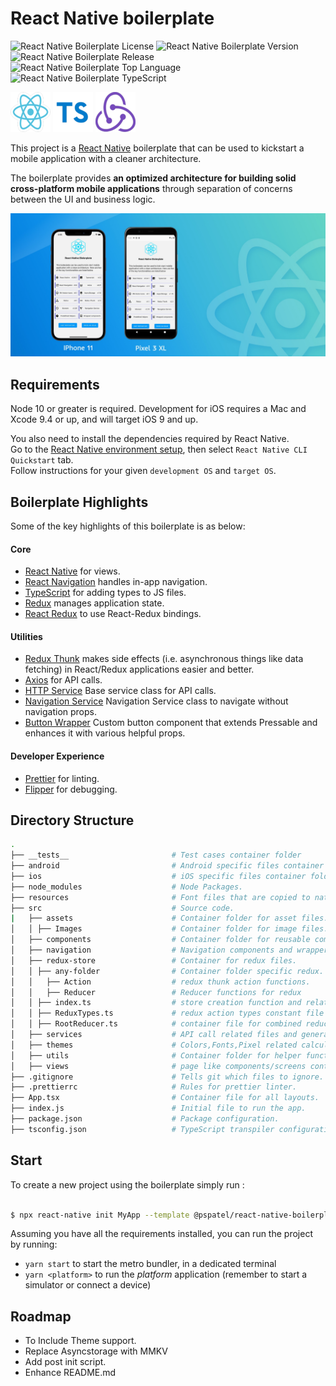 # React Native boilerplate

![React Native Boilerplate License](https://img.shields.io/github/license/Parth-coditas/react-native-boilerplate?logo=MIT)
![React Native Boilerplate Version](https://img.shields.io/badge/version-v1.2.0-blue)
![React Native Boilerplate Release](https://img.shields.io/badge/release-may-yellow)
![React Native Boilerplate Top Language](https://img.shields.io/github/languages/top/Parth-coditas/react-native-boilerplate)
![React Native Boilerplate TypeScript](https://img.shields.io/badge/language-ts-blue)

[![React Native](./.github/react.png)](https://github.com/facebook/react-native)
[![TypeScript](./.github/typescript.png)](https://www.typescriptlang.org/)
[![Redux](./.github/redux.png)](https://github.com/reactjs/redux)

This project is a [React Native](https://facebook.github.io/react-native/) boilerplate that can be used to kickstart a mobile application with a cleaner architecture.

The boilerplate provides **an optimized architecture for building solid cross-platform mobile applications** through separation of concerns between the UI and business logic.

[![Boilplate Screenshot](./.github/boilerplate-screenshot.jpg)](https://github.com/Parth-coditas/react-native-boilerplate/tree/main/.github/boilerplate-screenshot.jpg)

## Requirements

Node 10 or greater is required. Development for iOS requires a Mac and Xcode 9.4 or up, and will target iOS 9 and up.

You also need to install the dependencies required by React Native.  
Go to the [React Native environment setup](https://reactnative.dev/docs/environment-setup), then select `React Native CLI Quickstart` tab.  
Follow instructions for your given `development OS` and `target OS`.

## Boilerplate Highlights

Some of the key highlights of this boilerplate is as below:

#### Core

- [React Native](https://github.com/facebook/react-nativee) for views.
- [React Navigation](https://github.com/react-navigation/react-navigation) handles in-app navigation.
- [TypeScript](https://www.typescriptlang.org/) for adding types to JS files.
- [Redux](https://github.com/reactjs/redux) manages application state.
- [React Redux](https://github.com/reactjs/react-redux) to use React-Redux bindings.

#### Utilities

- [Redux Thunk](https://github.com/reduxjs/redux-thunk) makes side effects (i.e. asynchronous things like data fetching) in React/Redux applications easier and better.
- [Axios](https://github.com/axios/axios) for API calls.
- [HTTP Service](https://github.com/Parth-coditas/react-native-boilerplate/blob/main/template/src/services/HttpService.ts) Base service class for API calls.
- [Navigation Service](https://github.com/Parth-coditas/react-native-boilerplate/blob/main/template/src/services/NavigationService.ts) Navigation Service class to navigate without navigation props.
- [Button Wrapper](https://github.com/Parth-coditas/react-native-boilerplate/blob/main/template/src/components/Button/Button.tsx) Custom button component that extends Pressable and enhances it with various helpful props.

#### Developer Experience

- [Prettier](https://prettier.io/) for linting.
- [Flipper](https://fbflipper.com/) for debugging.

## Directory Structure

```bash
.
├── __tests__                       # Test cases container folder
├── android                         # Android specific files container folder
├── ios                             # iOS specific files container folder
├── node_modules                    # Node Packages.
├── resources                       # Font files that are copied to native folder when building.
├── src                             # Source code.
|   ├── assets                      # Container folder for asset files.
│   │ ├── Images                    # Container folder for image files.
│   ├── components                  # Container folder for reusable components through out the app.
│   ├── navigation                  # Navigation components and wrappers.
│   ├── redux-store                 # Container for redux files.
│   │ ├── any-folder                # Container folder specific redux.
│   │   ├── Action                  # redux thunk action functions.
│   │   ├── Reducer                 # Reducer functions for redux
│   │ ├── index.ts                  # store creation function and related files
│   │ ├── ReduxTypes.ts             # redux action types constant file
│   │ ├── RootReducer.ts            # container file for combined reducers
│   ├── services                    # API call related files and general services related files.
│   ├── themes                      # Colors,Fonts,Pixel related calculations and constants.
│   ├── utils                       # Container folder for helper functions.
│   ├── views                       # page like components/screens containers .
├── .gitignore                      # Tells git which files to ignore.
├── .prettierrc                     # Rules for prettier linter.
├── App.tsx                         # Container file for all layouts.
├── index.js                        # Initial file to run the app.
├── package.json                    # Package configuration.
├── tsconfig.json                   # TypeScript transpiler configuration.
```

## Start

To create a new project using the boilerplate simply run :

```bash

$ npx react-native init MyApp --template @pspatel/react-native-boilerplate

```

Assuming you have all the requirements installed, you can run the project by running:

- `yarn start` to start the metro bundler, in a dedicated terminal
- `yarn <platform>` to run the _platform_ application (remember to start a simulator or connect a device)

## Roadmap

- To Include Theme support.
- Replace Asyncstorage with MMKV
- Add post init script.
- Enhance README.md
